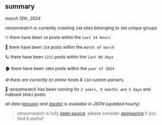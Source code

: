 
## summary
_march 12th, 2024_

ransomwatch is currently crawling `348` sites belonging to `180` unique groups

⏲ there have been `24` posts within the `last 24 hours`

🦈 there have been `154` posts within the `month of march`

🪐 there have been `1211` posts within the `last 90 days`

🏚 there have been `1004` posts within the `year of 2024`

_⚙️ there are currently `93` online hosts & `110` custom parsers._

🦕 ransomwatch has been running for `2 years, 6 months and 5 days` and indexed `10461` posts

_all data  [(groups)](http://ransomwhat.telemetry.ltd/groups) and [(posts)](http://ransomwhat.telemetry.ltd/posts) is available in JSON (updated hourly)_

> ransomwatch is fully [open source](https://github.com/joshhighet/ransomwatch#ransomwatch--). please consider [sponsoring](https://github.com/sponsors/joshhighet) if you find it useful!

